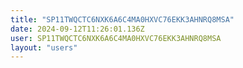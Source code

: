 ```yaml
---
title: "SP11TWQCTC6NXK6A6C4MA0HXVC76EKK3AHNRQ8MSA"
date: 2024-09-12T11:26:01.136Z
user: SP11TWQCTC6NXK6A6C4MA0HXVC76EKK3AHNRQ8MSA
layout: "users"
---
```

    